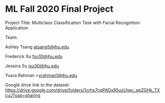 # ML Fall 2020 Final Project

Project Title: Multiclass Classification Task with Facial Recognition Application

Team:

Ashley Tsang <atsang5@jhu.edu>

Frederick Xu <fxu10@jhu.edu>

Jessica Su <jsu30@jhu.edu> 

Yusra Rahman <yrahman1@jhu.edu



Google drive link to the dataset: https://drive.google.com/drive/folders/1crhs7nqPADx95uzUjwc_ppZGHk_TXcuJ?usp=sharing

